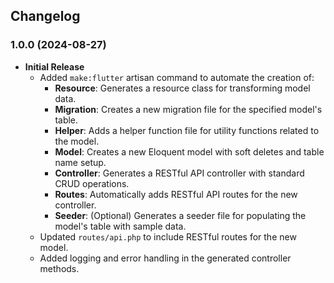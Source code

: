 ## Changelog

### 1.0.0 (2024-08-27)

- **Initial Release**
    - Added `make:flutter` artisan command to automate the creation of:
        - **Resource**: Generates a resource class for transforming model data.
        - **Migration**: Creates a new migration file for the specified model's table.
        - **Helper**: Adds a helper function file for utility functions related to the model.
        - **Model**: Creates a new Eloquent model with soft deletes and table name setup.
        - **Controller**: Generates a RESTful API controller with standard CRUD operations.
        - **Routes**: Automatically adds RESTful API routes for the new controller.
        - **Seeder**: (Optional) Generates a seeder file for populating the model's table with sample data.
    - Updated `routes/api.php` to include RESTful routes for the new model.
    - Added logging and error handling in the generated controller methods.